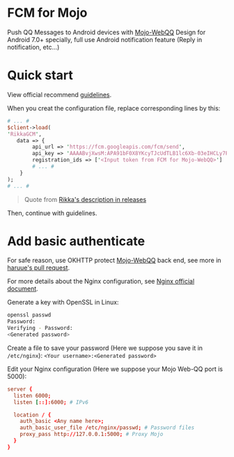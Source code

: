 # FCM for Mojo
Push QQ Messages to Android devices with [Mojo-WebQQ](https://github.com/sjdy521/Mojo-Webqq)
Design for Android 7.0+ specially, full use Android notification feature (Reply in notification, etc...)

# Quick start
View official recommend [guidelines](http://www.coolapk.com/apk/com.swjtu.gcmformojo).

When you creat the configuration file, replace corresponding lines by this:
```perl
# ... #
$client->load(
'RikkaGCM',
   data => {
        api_url => 'https://fcm.googleapis.com/fcm/send',
        api_key => 'AAAABvjXwsM:APA91bF0X8YKcyTJcUdTLB1lc6Xb-03eIHCLy7PKHCwVYCL6XqEB7eS8o3i0amPOPi-R4i_ldlVtnPcYLtf4DwS4qgTi5Ra8Uyl9pGT02iJDE9Ovc-5dUoNSpgWUUZPn0KN2gJjeYLhO',
        registration_ids => ['<Input token from FCM for Mojo-WebQQ>']
        # ... #
    }
);
# ... #
```

> Quote from [Rikka's description in releases](https://github.com/RikkaW/FCM-for-Mojo/releases/v0.1.0)

Then, continue with guidelines.

# Add basic authenticate
For safe reason, use OKHTTP protect [Mojo-WebQQ](https://github.com/sjdy521/Mojo-Webqq) back end, see more in [haruue's pull request](https://github.com/RikkaW/FCM-for-Mojo/pull/4).

For more details about the Nginx configuration, see [Nginx official document](https://nginx.org/en/docs/http/ngx_http_auth_basic_module.html).

Generate a key with OpenSSL in Linux:

```bash
openssl passwd
Password:
Verifying - Password:
<Generated password>
```

Create a file to save your password (Here we suppose you save it in ```/etc/nginx```):
```<Your username>:<Generated password>```

Edit your Nginx configuration (Here we suppose your Mojo Web-QQ port is 5000):
```conf
server {
  listen 6000;
  listen [::]:6000; # IPv6

  location / {
    auth_basic <Any name here>;
    auth_basic_user_file /etc/nginx/passwd; # Password files
    proxy_pass http://127.0.0.1:5000; # Proxy Mojo
  }
}
```
